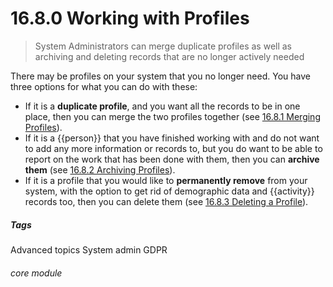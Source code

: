 # 16.8.0  <i class="fa fa-user"></i> Working with Profiles

> System Administrators can merge duplicate profiles as well as archiving and deleting records that are no longer actively needed



There may be profiles on your system that you no longer need. You have three options for what you can do with these:

- If it is a **duplicate profile**, and you want all the records to be in one place, then you can merge the two profiles together (see [16.8.1 Merging Profiles](/help/index/p/16.8.1)).
- If it is a {{person}} that you have finished working with and do not want to add any more information or records to, but you do want to be able to report on the work that has been done with them, then you can **archive them** (see [16.8.2 Archiving Profiles](/help/index/p/16.8.1)).
- If it is a profile that you would like to **permanently remove** from your system, with the option to get rid of demographic data and {{activity}} records too, then you can delete them (see [16.8.3 Deleting a Profile](/help/index/p/16.8.3)).


##### Tags
Advanced topics
System admin
GDPR

###### core module
